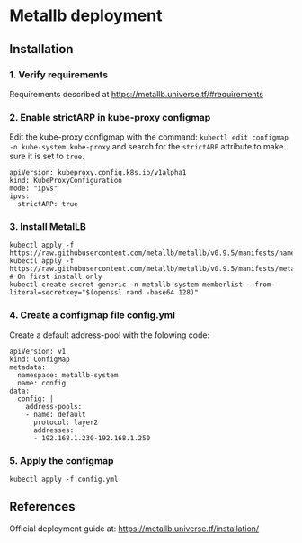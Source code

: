 # Metallb deployment

## Installation
### 1. Verify requirements 
Requirements described at https://metallb.universe.tf/#requirements

### 2. Enable strictARP in kube-proxy configmap
Edit the kube-proxy configmap with the command: `kubectl edit configmap -n kube-system kube-proxy` and search for the `strictARP` attribute to make sure it is set to `true`.

```
apiVersion: kubeproxy.config.k8s.io/v1alpha1
kind: KubeProxyConfiguration
mode: "ipvs"
ipvs:
  strictARP: true
```

### 3. Install MetalLB
```
kubectl apply -f https://raw.githubusercontent.com/metallb/metallb/v0.9.5/manifests/namespace.yaml
kubectl apply -f https://raw.githubusercontent.com/metallb/metallb/v0.9.5/manifests/metallb.yaml
# On first install only
kubectl create secret generic -n metallb-system memberlist --from-literal=secretkey="$(openssl rand -base64 128)"
```

### 4. Create a configmap file config.yml
Create a default address-pool with the folowing code:
```
apiVersion: v1
kind: ConfigMap
metadata:
  namespace: metallb-system
  name: config
data:
  config: |
    address-pools:
    - name: default
      protocol: layer2
      addresses:
      - 192.168.1.230-192.168.1.250
```

### 5. Apply the configmap 
`kubectl apply -f config.yml`

## References
Official deployment guide at: https://metallb.universe.tf/installation/

